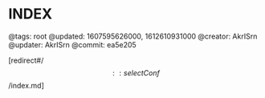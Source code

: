 # INDEX

@tags: root
@updated: 1607595626000, 1612610931000
@creator: AkrISrn
@updater: AkrISrn
@commit: ea5e205

[redirect#/$$:: selectConf $$/index.md]
